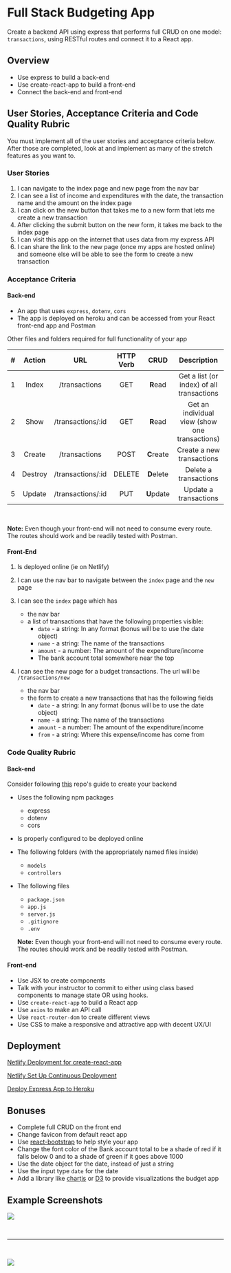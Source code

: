 # Full Stack Budgeting App

Create a backend API using express that performs full CRUD on one model: `transactions`, using RESTful routes and connect it to a React app.

## Overview

- Use express to build a back-end
- Use create-react-app to build a front-end
- Connect the back-end and front-end

## User Stories, Acceptance Criteria and Code Quality Rubric

You must implement all of the user stories and acceptance criteria below. After those are completed, look at and implement as many of the stretch features as you want to.

### User Stories

1. I can navigate to the index page and new page from the nav bar
1. I can see a list of income and expenditures with the date, the transaction name and the amount on the index page
1. I can click on the new button that takes me to a new form that lets me create a new transaction
1. After clicking the submit button on the new form, it takes me back to the index page
1. I can visit this app on the internet that uses data from my express API
1. I can share the link to the new page (once my apps are hosted online) and someone else will be able to see the form to create a new transaction

### Acceptance Criteria

#### Back-end

- An app that uses `express`, `dotenv`, `cors`
- The app is deployed on heroku and can be accessed from your React front-end app and Postman

Other files and folders required for full functionality of your app

|  #  | Action  |        URL        | HTTP Verb |    CRUD    |                  Description                   |
| :-: | :-----: | :---------------: | :-------: | :--------: | :--------------------------------------------: |
|  1  |  Index  |   /transactions   |    GET    |  **R**ead  |   Get a list (or index) of all transactions    |
|  2  |  Show   | /transactions/:id |    GET    |  **R**ead  | Get an individual view (show one transactions) |
|  3  | Create  |   /transactions   |   POST    | **C**reate |           Create a new transactions            |
|  4  | Destroy | /transactions/:id |  DELETE   | **D**elete |             Delete a transactions              |
|  5  | Update  | /transactions/:id |    PUT    | **U**pdate |             Update a transactions              |

<br />

**Note:** Even though your front-end will not need to consume every route. The routes should work and be readily tested with Postman.

#### Front-End

1. Is deployed online (ie on Netlify)
1. I can use the nav bar to navigate between the `index` page and the `new` page
1. I can see the `index` page which has

   - the nav bar
   - a list of transactions that have the following properties visible:
     - `date` - a string: In any format (bonus will be to use the date object)
     - `name` - a string: The name of the transactions
     - `amount` - a number: The amount of the expenditure/income
     - The bank account total somewhere near the top

1. I can see the new page for a budget transactions. The url will be `/transactions/new`
   - the nav bar
   - the form to create a new transactions that has the following fields
     - `date` - a string: In any format (bonus will be to use the date object)
     - `name` - a string: The name of the transactions
     - `amount` - a number: The amount of the expenditure/income
     - `from` - a string: Where this expense/income has come from

### Code Quality Rubric

#### Back-end
Consider following [this](https://github.com/joinpursuit/basic-express-app) repo's guide to create your backend 

- Uses the following npm packages

  - express
  - dotenv
  - cors

- Is properly configured to be deployed online

- The following folders (with the appropriately named files inside)
  - `models`
  - `controllers`
- The following files

  - `package.json`
  - `app.js`
  - `server.js`
  - `.gitignore`
  - `.env`

  **Note:** Even though your front-end will not need to consume every route. The routes should work and be readily tested with Postman.

#### Front-end

- Use JSX to create components
- Talk with your instructor to commit to either using class based components to manage state OR using hooks.
- Use `create-react-app` to build a React app
- Use `axios` to make an API call
- Use `react-router-dom` to create different views
- Use CSS to make a responsive and attractive app with decent UX/UI

## Deployment

[Netlify Deployment for create-react-app](./netlify-cra.md)

[Netlify Set Up Continuous Deployment](https://github.com/joinpursuit/Netlify-CRA-Cont-Deploy-Guide)

[Deploy Express App to Heroku](./heroku-deployment.md)

## Bonuses

- Complete full CRUD on the front end
- Change favicon from default react app
- Use [react-bootstrap](https://react-bootstrap.github.io) to help style your app
- Change the font color of the Bank account total to be a shade of red if it falls below 0 and to a shade of green if it goes above 1000
- Use the date object for the date, instead of just a string
- Use the input type `date` for the date
- Add a library like [chartjs](https://www.chartjs.org) or [D3](https://www.chartjs.org) to provide visualizations the budget app

## Example Screenshots

![](./assets/index-page.png)

<br />
<hr />
<br />

![](./assets/new-page.png)
